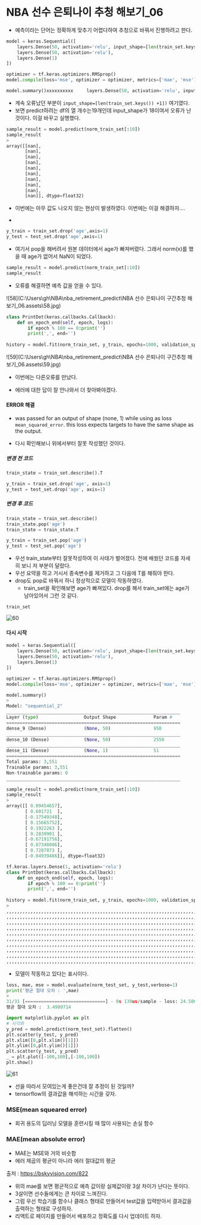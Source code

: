 # NBA 선수 은퇴나이 추청 해보기_06

- 예측이라는 단어는 정확하게 맞추기 어렵다하여 추청으로 바꿔서 진행하려고 한다.

```python
model = keras.Sequential([
    layers.Dense(50, activation='relu', input_shape=[len(train_set.keys()) +1]),
    layers.Dense(50, activation='relu'),
    layers.Dense(1)
])

optimizer = tf.keras.optimizers.RMSprop()
model.compile(loss='mse', optimizer = optimizer, metrics=['mae', 'mse'])

model.summary()xxxxxxxxxx     layers.Dense(50, activation='relu', input_shape=[len(train_set.keys()) +1]),    layers.Dense(50, activation='relu'),    layers.Dense(1)])optimizer = tf.keras.optimizers.RMSprop()model.compile(loss='mse', optimizer = optimizer, metrics=['mae', 'mse'])model.summary()model = keras.Sequential([    layers.Dense(50, activation='relu', input_shape=[len(train_set.keys()) +1]),    layers.Dense(50, activation='relu'),    layers.Dense(1)])optimizer = tf.keras.optimizers.RMSprop()model.compile(loss='mse', optimizer = optimizer, metrics=['mae', 'mse'])model.summary()
```

- 계속 오류났던 부분이 `input_shape=[len(train_set.keys()) +1])` 여기였다.
- 보면 predict하려는 df의 열 개수는19개인데 input_shape가 18이여서 오류가 난것이다. 이걸 바꾸고 실행했다.

```python
sample_result = model.predict(norm_train_set[:10])
sample_result
>
array([[nan],
       [nan],
       [nan],
       [nan],
       [nan],
       [nan],
       [nan],
       [nan],
       [nan],
       [nan]], dtype=float32)
```

- 이번에는 아무 값도 나오지 않는 현상이 발생하였다. 이번에는 이걸 해결하자....

- 

```python
y_train = train_set.drop('age',axis=1)
y_test = test_set.drop('age',axis=1)
```

- 여기서 pop을 해버려서 원본 데이터에서 age가 빠져버렸다. 그래서 norm(x)를 했을 때 age가 없어서 NaN이 되었다.

```python
sample_result = model.predict(norm_train_set[:10])
sample_result
```

- 오류를 해결하면 예측 값을 얻을 수 있다.

![58](C:\Users\gh\NBA\nba_retirement_predict\NBA 선수 은퇴나이 구간추청 해보기_06.assets\58.jpg)

```python
class PrintDot(keras.callbacks.Callback):
    def on_epoch_end(self, epoch, logs):
        if epoch % 100 == 0:print('')
        print(',', end='')
        
history = model.fit(norm_train_set, y_train, epochs=1000, validation_split=.2, verbose=0, callbacks=[PrintDot()])
```

![59](C:\Users\gh\NBA\nba_retirement_predict\NBA 선수 은퇴나이 구간추청 해보기_06.assets\59.jpg)

- 이번에는 다른오류를 만났다.

- 에러에 대한 답이 잘 안나와서 더 찾아봐야겠다.

#### ERROR 해결

- was passed for an output of shape (none, 1) while using as loss `mean_squared_error`. this loss expects targets to have the same shape as the output.

- 다시 확인해보니 위에서부터 잘못 작성했던 것이다.

##### 변경 전 코드

```python
train_state = train_set.describe().T

y_train = train_set.drop('age', axis=1)
y_test = test_set.drop('age', axis=1)
```

#####  변경 후 코드

```python
train_state = train_set.describe()
train_state.pop('age')
train_state = train_state.T

y_train = train_set.pop('age')
y_test = test_set.pop('age')
```

- 우선 train_state부터 잘못작성하여 이 사태가 벌어졌다. 전에 배웠던 코드를 자세히 보니 저 부분이 달랐다.
- 우선 요약을 하고 거시서 종속변수를 제거하고 그 다음에 T를 해줘야 한다.
- drop도 pop로 바꿔서 하니 정상적으로 모델이 작동하였다.
  - train_set을 확인해보면 age가 빠져있다. drop를 해서 train_set에는 age가 남아있어서 그런 것  같다.

```
train_set
```

![60](./img/60.jpg)

#### 다시 시작

```python
model = keras.Sequential([
    layers.Dense(50, activation='relu', input_shape=[len(train_set.keys())]),
    layers.Dense(50, activation='relu'),
    layers.Dense(1)
])

optimizer = tf.keras.optimizers.RMSprop()
model.compile(loss='mse', optimizer = optimizer, metrics=['mae', 'mse'])

model.summary()
>
Model: "sequential_2"
_________________________________________________________________
Layer (type)                 Output Shape              Param #   
=================================================================
dense_9 (Dense)              (None, 50)                950       
_________________________________________________________________
dense_10 (Dense)             (None, 50)                2550      
_________________________________________________________________
dense_11 (Dense)             (None, 1)                 51        
=================================================================
Total params: 3,551
Trainable params: 3,551
Non-trainable params: 0
_________________________________________________________________
```

```python
sample_result = model.predict(norm_train_set[:10])
sample_result
>
array([[ 0.09454657],
       [ 0.601721  ],
       [-0.17549348],
       [ 0.15665752],
       [ 0.1922263 ],
       [ 0.2839901 ],
       [-0.67191756],
       [ 0.87348086],
       [ 0.7287873 ],
       [-0.04939486]], dtype=float32)
```

```python
tf.keras.layers.Dense(1, activation='relu')
class PrintDot(keras.callbacks.Callback):
    def on_epoch_end(self, epoch, logs):
        if epoch % 100 == 0:print('')
        print(',', end='')
        
history = model.fit(norm_train_set, y_train, epochs=1000, validation_split=.2, verbose=0, callbacks=[PrintDot()])
>
,,,,,,,,,,,,,,,,,,,,,,,,,,,,,,,,,,,,,,,,,,,,,,,,,,,,,,,,,,,,,,,,,,,,,,,,,,,,,,,,,,,,,,,,,,,,,,,,,,,,
,,,,,,,,,,,,,,,,,,,,,,,,,,,,,,,,,,,,,,,,,,,,,,,,,,,,,,,,,,,,,,,,,,,,,,,,,,,,,,,,,,,,,,,,,,,,,,,,,,,,
,,,,,,,,,,,,,,,,,,,,,,,,,,,,,,,,,,,,,,,,,,,,,,,,,,,,,,,,,,,,,,,,,,,,,,,,,,,,,,,,,,,,,,,,,,,,,,,,,,,,
,,,,,,,,,,,,,,,,,,,,,,,,,,,,,,,,,,,,,,,,,,,,,,,,,,,,,,,,,,,,,,,,,,,,,,,,,,,,,,,,,,,,,,,,,,,,,,,,,,,,
,,,,,,,,,,,,,,,,,,,,,,,,,,,,,,,,,,,,,,,,,,,,,,,,,,,,,,,,,,,,,,,,,,,,,,,,,,,,,,,,,,,,,,,,,,,,,,,,,,,,
,,,,,,,,,,,,,,,,,,,,,,,,,,,,,,,,,,,,,,,,,,,,,,,,,,,,,,,,,,,,,,,,,,,,,,,,,,,,,,,,,,,,,,,,,,,,,,,,,,,,
,,,,,,,,,,,,,,,,,,,,,,,,,,,,,,,,,,,,,,,,,,,,,,,,,,,,,,,,,,,,,,,,,,,,,,,,,,,,,,,,,,,,,,,,,,,,,,,,,,,,
,,,,,,,,,,,,,,,,,,,,,,,,,,,,,,,,,,,,,,,,,,,,,,,,,,,,,,,,,,,,,,,,,,,,,,,,,,,,,,,,,,,,,,,,,,,,,,,,,,,,
,,,,,,,,,,,,,,,,,,,,,,,,,,,,,,,,,,,,,,,,,,,,,,,,,,,,,,,,,,,,,,,,,,,,,,,,,,,,,,,,,,,,,,,,,,,,,,,,,,,,
,,,,,,,,,,,,,,,,,,,,,,,,,,,,,,,,,,,,,,,,,,,,,,,,,,,,,,,,,,,,,,,,,,,,,,,,,,,,,,,,,,,,,,,,,,,,,,,,,,,,
```

- 모델이 작동하고 있다는 표시이다.

```python
loss, mae, mse = model.evaluate(norm_test_set, y_test,verbose=1)
print('평균 절대 오차 : ',mae)
>
31/31 [==============================] - 0s 130us/sample - loss: 24.5069 - mae: 3.4981 - mse: 24.5069
평균 절대 오차 :  3.4980714
```

```python
import matplotlib.pyplot as plt
# 시각화
y_pred = model.predict(norm_test_set).flatten()
plt.scatter(y_test, y_pred)
plt.xlim([0,plt.xlim()[1]])
plt.ylim([0,plt.ylim()[1]])
plt.scatter(y_test, y_pred)
_ = plt.plot([-100,100],[-100,100])
plt.show()
```

![61](./img/61.png)

- 선을 따라서 모여있는게 좋은건데 잘 추정이 된 것일까?
- tensorflow의 결과값을 해석하는 시간을 갖자.

### MSE(mean squeared error)

- 회귀 용도의 딥러닝 모델을 훈련시킬 때 많이 사용되는 손실 함수

### MAE(mean absolute error)

- MAE는 MSE와 거의 비슷함
- 에러 제곱의 평균이 아니라 에러 절대값의 평균

출처 : https://bskyvision.com/822

- 위의 mae를 보면 평균적으로 예측 값이랑 실제값이랑 3살 차이가 난다는 뜻이다.
- 3살이면 선수들에게는 큰 차이로 느껴진다.
- 그럼 우선 학습기를 함수나 클래스 형태로 만들어서 test값을 입력받아서 결과값을 출력하는 형태로 구성하자.
- 리액트로 페이지를 만들어서 배포하고 정확도를 다시 업데이트 하자.